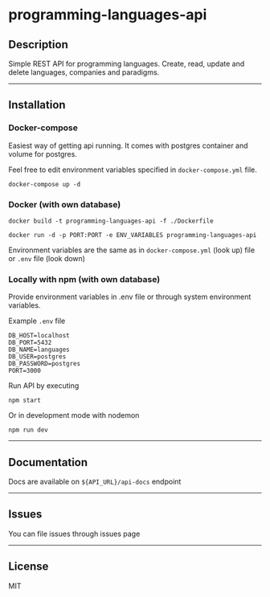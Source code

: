 # programming-languages-api


## Description

Simple REST API for programming languages. Create, read, update and delete languages, companies and paradigms.

---

## Installation

### Docker-compose

Easiest way of getting api running. It comes with postgres container and volume for postgres.

Feel free to edit environment variables specified in `docker-compose.yml` file.

`docker-compose up -d`

### Docker (with own database)


`docker build -t programming-languages-api -f ./Dockerfile`

`docker run -d -p PORT:PORT -e ENV_VARIABLES programming-languages-api`

Environment variables are the same as in `docker-compose.yml` (look up) file or `.env` file (look down)

### Locally with npm (with own database)

Provide environment variables in .env file or through system environment variables.

Example `.env` file

```
DB_HOST=localhost
DB_PORT=5432
DB_NAME=languages
DB_USER=postgres
DB_PASSWORD=postgres
PORT=3000
```

Run API by executing

`npm start`

Or in development mode with nodemon

`npm run dev`

---

## Documentation

Docs are available on `${API_URL}/api-docs` endpoint

---

## Issues

You can file issues through issues page

---

## License 

MIT